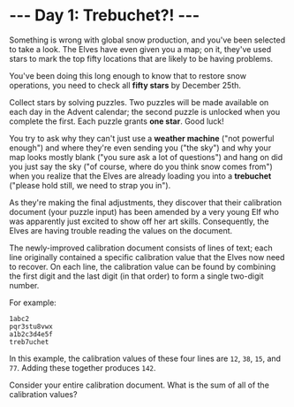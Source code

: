 # --- Day 1: Trebuchet?! ---

Something is wrong with global snow production, and you've been selected to take a look. 
The Elves have even given you a map; 
on it, they've used stars to mark the top fifty locations that are likely to be having problems.

You've been doing this long enough to know that to restore snow operations, 
you need to check all **fifty stars** by December 25th.

Collect stars by solving puzzles. 
Two puzzles will be made available on each day in the Advent calendar; 
the second puzzle is unlocked when you complete the first. 
Each puzzle grants **one star**. Good luck!

You try to ask why they can't just use a **weather machine** ("not powerful enough") and 
where they're even sending you ("the sky") and why your map looks mostly blank 
("you sure ask a lot of questions") and hang on did you just say the sky 
("of course, where do you think snow comes from") when you realize that the Elves 
are already loading you into a **trebuchet** ("please hold still, we need to strap you in").

As they're making the final adjustments, they discover that their calibration document (your puzzle input) has been amended by a very young Elf who was apparently just excited to show off her art skills. Consequently, the Elves are having trouble reading the values on the document.

The newly-improved calibration document consists of lines of text; each line originally contained a specific calibration value that the Elves now need to recover. On each line, the calibration value can be found by combining the first digit and the last digit (in that order) to form a single two-digit number.

For example:
```
1abc2
pqr3stu8vwx
a1b2c3d4e5f
treb7uchet
```
In this example, the calibration values of these four lines are `12`, `38`, `15`, and `77`. 
Adding these together produces `142`.

Consider your entire  calibration document. 
What is the sum of all of the calibration values?